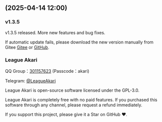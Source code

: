 ## (2025-04-14 12:00)

### v1.3.5

v1.3.5 released. More new features and bug fixes.

If automatic update fails, please download the new version manually from Gitee [Gitee](https://gitee.com/Hanxven/LeagueAkari/releases/download/v1.3.5/League%20Akari-1.3.5-win.7z) or [GitHub](https://github.com/Hanxven/LeagueAkari/releases/download/v1.3.5/League.Akari-1.3.5-win.7z).

### League Akari

QQ Group：[301157623](https://qm.qq.com/q/F1Xv85etlm) (Passcode：akari)

Telegram: [@LeagueAkari](https://t.me/leagueakari)

League Akari is open-source software licensed under the GPL-3.0.

League Akari is completely free with no paid features. If you purchased this software through any channel, please request a refund immediately.

If you support this project, please give it a Star on GitHub ❤️.
